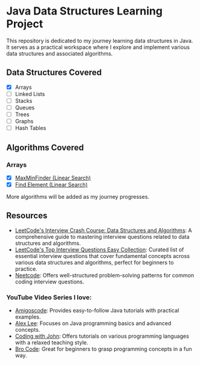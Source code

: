 # Java Data Structures Learning Project

This repository is dedicated to my journey learning data structures in Java. It serves as a practical workspace where I explore and implement various data structures and associated algorithms.

## Data Structures Covered

- [X] Arrays
- [ ] Linked Lists
- [ ] Stacks
- [ ] Queues
- [ ] Trees
- [ ] Graphs
- [ ] Hash Tables

## Algorithms Covered

### Arrays
- [X] [MaxMinFinder (Linear Search)](src/main/java/dev/gaetanobarreca/arrays/searching/MaxMinFinder.java)
- [X] [Find Element (Linear Search)](src/main/java/dev/gaetanobarreca/arrays/searching/FindElement.java)

More algorithms will be added as my journey progresses.

## Resources

* [LeetCode's Interview Crash Course: Data Structures and Algorithms](https://leetcode.com/explore/featured/card/leetcodes-interview-crash-course-data-structures-and-algorithms/): A comprehensive guide to mastering interview questions related to data structures and algorithms.
* [LeetCode's Top Interview Questions Easy Collection](https://leetcode.com/explore/interview/card/top-interview-questions-easy/): Curated list of essential interview 
  questions that cover fundamental concepts across various data structures and algorithms, perfect for beginners to practice.
* [Neetcode](https://neetcode.io/): Offers well-structured problem-solving patterns for common coding interview questions.

### YouTube Video Series I love:
- [Amigoscode](https://www.youtube.com/watch?v=8MmMm2-kJV8&ab_channel=Amigoscode): Provides easy-to-follow Java tutorials with practical examples.
- [Alex Lee](https://www.youtube.com/playlist?list=PL59LTecnGM1NRUyune3SxzZlYpZezK-oQ): Focuses on Java programming basics and advanced concepts.
- [Coding with John](https://www.youtube.com/playlist?list=PLkeaG1zpPTHhXOfy-mFbdqd1Zz4GnjcpC): Offers tutorials on various programming languages with a relaxed teaching style.
- [Bro Code](https://www.youtube.com/playlist?list=PLZPZq0r_RZOMhCAyywfnYLlrjiVOkdAI1): Great for beginners to grasp programming concepts in a fun way.


